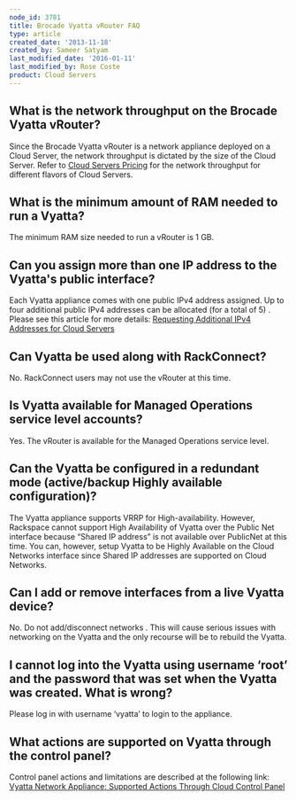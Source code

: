 ```yaml
---
node_id: 3781
title: Brocade Vyatta vRouter FAQ
type: article
created_date: '2013-11-18'
created_by: Sameer Satyam
last_modified_date: '2016-01-11'
last_modified_by: Rose Coste
product: Cloud Servers
---
```


What is the network throughput on the Brocade Vyatta vRouter?
-------------------------------------------------------------

Since the Brocade Vyatta vRouter is a network appliance deployed on a
Cloud Server, the network throughput is dictated by the size of the
Cloud Server. Refer to [Cloud Servers
Pricing](http://www.rackspace.com/cloud/servers/pricing/) for the
network throughput for different flavors of Cloud Servers.

What is the minimum amount of RAM needed to run a Vyatta?
---------------------------------------------------------

The minimum RAM size needed to run a vRouter is 1 GB.

Can you assign more than one IP address to the Vyatta's public interface?
-------------------------------------------------------------------------

Each Vyatta appliance comes with one public IPv4 address assigned. Up to
four additional public IPv4 addresses can be allocated (for a total of
5) . Please see this article for more details: [Requesting Additional
IPv4 Addresses for Cloud
Servers](/how-to/requesting-additional-ipv4-addresses-for-cloud-servers)

Can Vyatta be used along with RackConnect?
------------------------------------------

No. RackConnect users may not use the vRouter at this time.

Is Vyatta available for Managed Operations service level accounts?
------------------------------------------------------------------

Yes. The vRouter is available for the Managed Operations service level.

Can the Vyatta be configured in a redundant mode (active/backup Highly available configuration)?
------------------------------------------------------------------------------------------------

The Vyatta appliance supports VRRP for High-availability. However,
Rackspace cannot support High Availability of Vyatta over the Public Net
interface because &ldquo;Shared IP address&rdquo; is not available over PublicNet at
this time. You can, however, setup Vyatta to be Highly Available on the
Cloud Networks interface since Shared IP addresses are supported on
Cloud Networks.

Can I add or remove interfaces from a live Vyatta device?
---------------------------------------------------------

No. Do not add/disconnect networks . This will cause serious issues with
networking on the Vyatta and the only recourse will be to rebuild the
Vyatta.

I cannot log into the Vyatta using username &lsquo;root&rsquo; and the password that was set when the Vyatta was created. What is wrong?
----------------------------------------------------------------------------------------------------------------------------

Please log in with username &lsquo;vyatta&rsquo; to login to the appliance.

What actions are supported on Vyatta through the control panel?
---------------------------------------------------------------

Control panel actions and limitations are described at the following
link: [Vyatta Network Appliance: Supported Actions Through Cloud Control
Panel](/how-to/brocade-vyatta-vrouter-supported-actions-through-the-cloud-control-panel)

